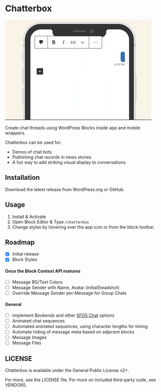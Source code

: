 # Chatterbox

![example of chatterbox inside a smartphone wrapper](https://raw.githubusercontent.com/0aveRyan/chatterbox/master/.wporg/screenshot-4.gif)

Create chat threads using WordPress Blocks inside app and mobile wrappers.

Chatterbox can be used for:
* Demos of chat bots
* Publishing chat records in news stories
* A fun way to add striking visual display to conversations

## Installation

Download the latest release from WordPress.org or GitHub.

## Usage

1. Install & Activate
1. Open Block Editor & Type `/chatterbox`
1. Change styles by hovering over the app icon or from the block toolbar.

## Roadmap

- [x] Initial release
- [x] Block Styles

#### Once the Block Context API matures
- [ ] Message BG/Text Colors
- [ ] Message Sender with Name, Avatar (initial|headshot)
- [ ] Override Message Sender per-Message for Group Chats

#### General
- [ ] Implement Bookends and other [SFDS Chat](https://www.lightningdesignsystem.com/components/chat/#About-Chat) options
- [ ] Animated chat sequences
- [ ] Automated animated sequences, using character lengths for timing
- [ ] Automate hiding of message meta based on adjacent blocks
- [ ] Message Images
- [ ] Message Files

## LICENSE

Chatterbox is available under the General Public License v2+.

For more, see the LICENSE file.
For more on included third-party code, see VENDORS.
